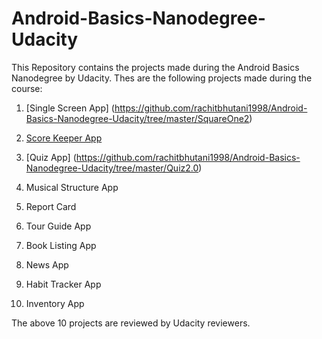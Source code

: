 # Android-Basics-Nanodegree-Udacity
This Repository contains the projects made during the Android Basics Nanodegree by Udacity.
Thes are the following projects made during the course:

1. [Single Screen App] (https://github.com/rachitbhutani1998/Android-Basics-Nanodegree-Udacity/tree/master/SquareOne2)

2. [Score Keeper App](https://github.com/rachitbhutani1998/Android-Basics-Nanodegree-Udacity/tree/master/Football) 

3. [Quiz App] (https://github.com/rachitbhutani1998/Android-Basics-Nanodegree-Udacity/tree/master/Quiz2.0)

4. Musical Structure App

5. Report Card

6. Tour Guide App

7. Book Listing App

8. News App

9. Habit Tracker App

10. Inventory App

The above 10 projects are reviewed by Udacity reviewers.
